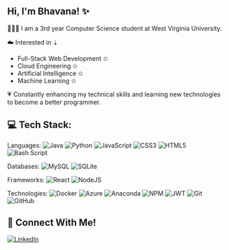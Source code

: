 ## Hi, I'm Bhavana! ✨

👩🏽‍💻 I am a 3rd year Computer Science student at West Virginia University.<br>

☁️ Interested in ⇣  
- Full-Stack Web Development ✩ 
- Cloud Engineering ✩
- Artificial Intelligence ✩
- Machine Learning ✩

💗 Constantly enhancing my technical skills and learning new technologies to become a better programmer. <br>


## 💻 Tech Stack:
Languages: ![Java](https://img.shields.io/badge/java-%23ED8B00.svg?style=flat-square&logo=openjdk&logoColor=white) ![Python](https://img.shields.io/badge/python-3670A0?style=flat-square&logo=python&logoColor=ffdd54) ![JavaScript](https://img.shields.io/badge/javascript-%23323330.svg?style=flat-square&logo=javascript&logoColor=%23F7DF1E) ![CSS3](https://img.shields.io/badge/css3-%231572B6.svg?style=flat-square&logo=css3&logoColor=white) ![HTML5](https://img.shields.io/badge/html5-%23E34F26.svg?style=flat-square&logo=html5&logoColor=white) ![Bash Script](https://img.shields.io/badge/bash_script-%23121011.svg?style=flat-square&logo=gnu-bash&logoColor=white) <br>

Databases: ![MySQL](https://img.shields.io/badge/mysql-4479A1.svg?style=flat-square&logo=mysql&logoColor=white) ![SQLite](https://img.shields.io/badge/sqlite-%2307405e.svg?style=flat-square&logo=sqlite&logoColor=white)

Frameworks: ![React](https://img.shields.io/badge/react-%2320232a.svg?style=flat-square&logo=react&logoColor=%2361DAFB) ![NodeJS](https://img.shields.io/badge/node.js-6DA55F?style=flat-square&logo=node.js&logoColor=white) <br>

Technologies: ![Docker](https://img.shields.io/badge/docker-%230db7ed.svg?style=flat-square&logo=docker&logoColor=white) ![Azure](https://img.shields.io/badge/azure-%230072C6.svg?style=flat-square&logo=microsoftazure&logoColor=white) ![Anaconda](https://img.shields.io/badge/Anaconda-%2344A833.svg?style=flat-square&logo=anaconda&logoColor=white) ![NPM](https://img.shields.io/badge/NPM-%23CB3837.svg?style=flat-square&logo=npm&logoColor=white) ![JWT](https://img.shields.io/badge/JWT-black?style=flat-square&logo=JSON%20web%20tokens) ![Git](https://img.shields.io/badge/git-%23F05033.svg?style=flat-square&logo=git&logoColor=white) ![GitHub](https://img.shields.io/badge/github-%23121011.svg?style=flat-square&logo=github&logoColor=white) <br>


## 💌 Connect With Me!
[![LinkedIn](https://img.shields.io/badge/LinkedIn-%230077B5.svg?logo=linkedin&logoColor=white)](https://linkedin.com/in/bhavanadakshinamoorthy) 


